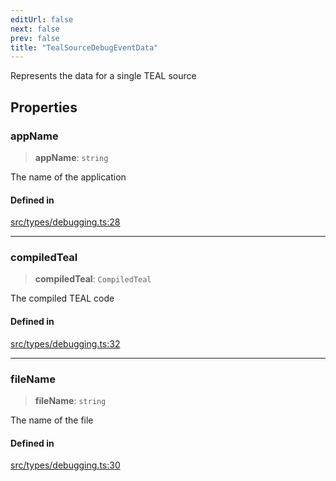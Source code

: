 ```yaml
---
editUrl: false
next: false
prev: false
title: "TealSourceDebugEventData"
---
```


Represents the data for a single TEAL source

## Properties

### appName

> **appName**: `string`

The name of the application

#### Defined in

[src/types/debugging.ts:28](https://github.com/algorandfoundation/algokit-utils-ts/blob/87156fe9637eca52c0bc9e840c5804088cb40974/src/types/debugging.ts#L28)

***

### compiledTeal

> **compiledTeal**: `CompiledTeal`

The compiled TEAL code

#### Defined in

[src/types/debugging.ts:32](https://github.com/algorandfoundation/algokit-utils-ts/blob/87156fe9637eca52c0bc9e840c5804088cb40974/src/types/debugging.ts#L32)

***

### fileName

> **fileName**: `string`

The name of the file

#### Defined in

[src/types/debugging.ts:30](https://github.com/algorandfoundation/algokit-utils-ts/blob/87156fe9637eca52c0bc9e840c5804088cb40974/src/types/debugging.ts#L30)
